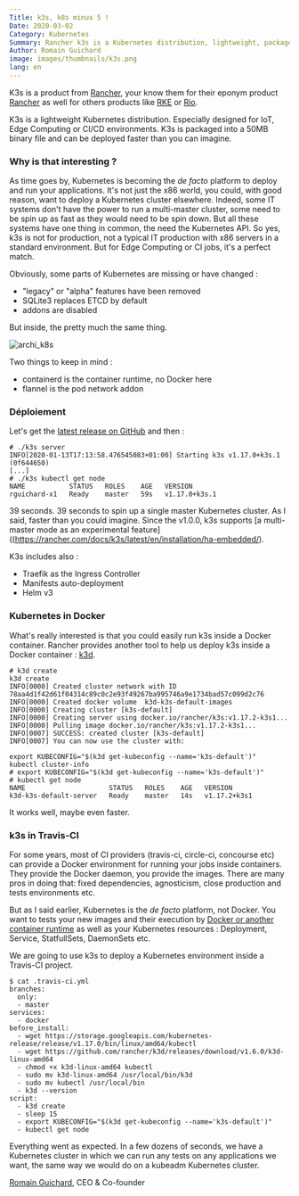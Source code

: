 ```yaml
---
Title: k3s, k8s minus 5 !
Date: 2020-03-02
Category: Kubernetes
Summary: Rancher k3s is a Kubernetes distribution, lightweight, packaged into a 50MB binary file ready to be used for your CI jobs
Author: Romain Guichard
image: images/thumbnails/k3s.png
lang: en
---
```


K3s is a product from [Rancher](https://rancher.com/), your know them for their
eponym product [Rancher](https://rancher.com/products/rancher/) as well for
others products like [RKE](https://rancher.com/docs/rke/latest/en/) or
[Rio](https://rio.io).

K3s is a lightweight  Kubernetes distribution. Especially designed for IoT,
Edge Computing or CI/CD environments. K3s is packaged into a 50MB binary file
and can be deployed faster than you can imagine.

### Why is that interesting ?

As time goes by, Kubernetes is becoming the _de facto_ platform to deploy and
run your applications. It's not just the x86 world, you could, with good
reason, want to deploy a Kubernetes cluster elsewhere. Indeed, some IT systems
don't have the power to run a multi-master cluster, some need to be spin up as
fast as they would need to be spin down. But all these systems have one thing
in common, the need the Kubernetes API. So yes, k3s is not for production, not
a typical IT production with x86 servers in a standard environment. But for
Edge Computing or CI jobs, it's a perfect match.

Obviously, some parts of Kubernetes are missing or have changed :

- "legacy" or "alpha" features have been removed
- SQLite3 replaces ETCD by default
- addons are disabled

But inside, the pretty much the same thing.

![archi_k8s](https://k3s.io/images/how-it-works-k3s.svg#center)

Two things to keep in mind :

- containerd is the container runtime, no Docker here
- flannel is the pod network addon

### Déploiement

Let's get the [latest release on
GitHub](https://github.com/rancher/k3s/releases/latest) and then :

```
# ./k3s server
INFO[2020-01-13T17:13:58.476545083+01:00] Starting k3s v1.17.0+k3s.1 (0f644650)
[...]
# ./k3s kubectl get node
NAME           STATUS   ROLES    AGE   VERSION
rguichard-x1   Ready    master   59s   v1.17.0+k3s.1
```

39 seconds. 39 seconds to spin up a single master Kubernetes cluster. As I
said, faster than you could imagine. Since the v1.0.0, k3s supports [a
multi-master mode as an experimental
feature]((https://rancher.com/docs/k3s/latest/en/installation/ha-embedded/).

K3s includes also :

- Traefik as the Ingress Controller
- Manifests auto-deployment
- Helm v3


### Kubernetes in Docker

What's really interested is that you could easily run k3s inside a Docker
container. Rancher provides another tool to help us deploy k3s inside a Docker
container : [k3d](https://github.com/rancher/k3d).

```
# k3d create
k3d create
INFO[0000] Created cluster network with ID 78aa4d1f42d61f04314c89c0c2e93f49267ba995746a9e1734bad57c099d2c76
INFO[0000] Created docker volume  k3d-k3s-default-images
INFO[0000] Creating cluster [k3s-default]
INFO[0000] Creating server using docker.io/rancher/k3s:v1.17.2-k3s1...
INFO[0000] Pulling image docker.io/rancher/k3s:v1.17.2-k3s1...
INFO[0007] SUCCESS: created cluster [k3s-default]
INFO[0007] You can now use the cluster with:

export KUBECONFIG="$(k3d get-kubeconfig --name='k3s-default')"
kubectl cluster-info
# export KUBECONFIG="$(k3d get-kubeconfig --name='k3s-default')"
# kubectl get node
NAME                     STATUS   ROLES    AGE   VERSION
k3d-k3s-default-server   Ready    master   14s   v1.17.2+k3s1
```

It works well, maybe even faster.

### k3s in Travis-CI

For some years, most of CI providers (travis-ci, circle-ci, concourse etc)
can provide a Docker environment for running your jobs inside containers. They
provide the Docker daemon, you provide the images. There are many pros in doing
that: fixed dependencies, agnosticism, close production and tests
environments etc.

But as I said earlier, Kubernetes is the _de facto_ platform, not Docker. You
want to tests your new images and their execution by [Docker or another
container runtime](https://particule.io/blog/container-runtime/) as well
as your Kubernetes resources : Deployment, Service, StatfullSets, DaemonSets
etc.

We are going to use k3s to deploy a Kubernetes environment inside a Travis-CI
project.

```
$ cat .travis-ci.yml
branches:
  only:
  - master
services:
  - docker
before_install:
  - wget https://storage.googleapis.com/kubernetes-release/release/v1.17.0/bin/linux/amd64/kubectl
  - wget https://github.com/rancher/k3d/releases/download/v1.6.0/k3d-linux-amd64
  - chmod +x k3d-linux-amd64 kubectl
  - sudo mv k3d-linux-amd64 /usr/local/bin/k3d
  - sudo mv kubectl /usr/local/bin
  - k3d --version
script:
  - k3d create
  - sleep 15
  - export KUBECONFIG="$(k3d get-kubeconfig --name='k3s-default')"
  - kubectl get node
```

Everything went as expected. In a few dozens of seconds, we have a Kubernetes
cluster in which we can run any tests on any applications we want, the same way we
would do on a kubeadm Kubernetes cluster.

[Romain Guichard](https://www.linkedin.com/in/romainguichard/), CEO &
Co-founder
